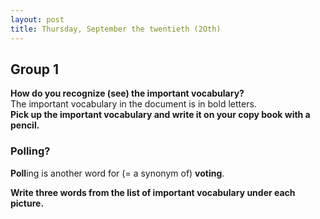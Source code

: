 ```yaml
---
layout: post
title: Thursday, September the twentieth (2Oth)
---
```

##  Group 1

**How do you recognize (see) the important vocabulary?**  
The important vocabulary in the document is in bold letters.  
**Pick up the important vocabulary and write it on your copy book with a pencil.**

### Polling?

**Poll**ing is another word for (= a synonym of) **voting**.

**Write three words from the list of important vocabulary under each picture.**

